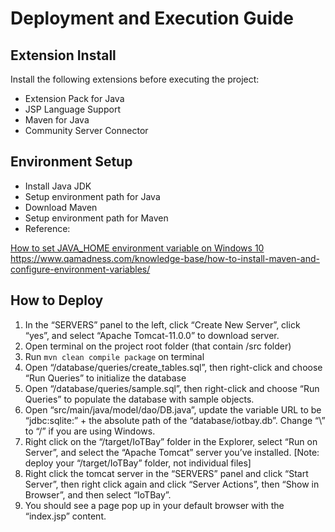 # Deployment and Execution Guide
## Extension Install

Install the following extensions before executing the project:
+  Extension Pack for Java
+  JSP Language Support
+  Maven for Java
+  Community Server Connector

## Environment Setup
- Install Java JDK
- Setup environment path for Java
- Download Maven
- Setup environment path for Maven
- Reference:

[How to set JAVA_HOME environment variable on Windows 10](https://www.codejava.net/java-core/how-to-set-java-home-environment-variable-on-windows-10)
https://www.qamadness.com/knowledge-base/how-to-install-maven-and-configure-environment-variables/

## How to Deploy
1. In the “SERVERS” panel to the left, click “Create New Server”, click “yes”, and select “Apache Tomcat-11.0.0” to download server.
2. Open terminal on the project root folder (that contain /src folder)
3. Run ```mvn clean compile package``` on terminal
4. Open “/database/queries/create_tables.sql”, then right-click and choose “Run Queries” to initialize the database
5. Open “/database/queries/sample.sql”, then right-click and choose “Run Queries” to populate the database with sample objects.
6. Open “src/main/java/model/dao/DB.java”, update the variable URL to be “jdbc:sqlite:” + the absolute path of the “database/iotbay.db”. Change “\” to “/” if you are using Windows.
7. Right click on the “/target/IoTBay” folder in the Explorer, select “Run on Server”, and select the “Apache Tomcat” server you’ve installed. [Note: deploy your “/target/IoTBay” folder, not individual files]
8. Right click the tomcat server in the “SERVERS” panel and click “Start Server”, then right click again and click “Server Actions”, then “Show in Browser”, and then select “IoTBay”.
9. You should see a page pop up in your default browser with the “index.jsp” content.